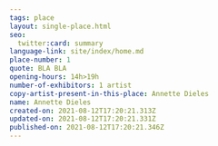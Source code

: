 ```yaml
---
tags: place
layout: single-place.html
seo:
  twitter:card: summary
language-link: site/index/home.md
place-number: 1
quote: BLA BLA
opening-hours: 14h>19h
number-of-exhibitors: 1 artist
copy-artist-present-in-this-place: Annette Dieles
name: Annette Dieles
created-on: 2021-08-12T17:20:21.313Z
updated-on: 2021-08-12T17:20:21.331Z
published-on: 2021-08-12T17:20:21.346Z
---
```

